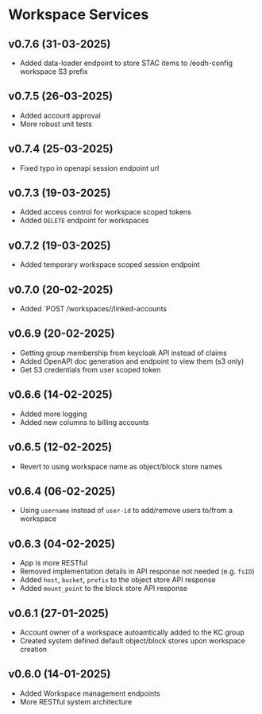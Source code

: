 # Workspace Services

## v0.7.6 (31-03-2025)

- Added data-loader endpoint to store STAC items to /eodh-config workspace S3 prefix

## v0.7.5 (26-03-2025)

- Added account approval
- More robust unit tests

## v0.7.4 (25-03-2025)

- Fixed typo in openapi session endpoint url

## v0.7.3 (19-03-2025)

- Added access control for workspace scoped tokens
- Added `DELETE` endpoint for workspaces

## v0.7.2 (19-03-2025)

- Added temporary workspace scoped session endpoint

## v0.7.0 (20-02-2025)

- Added `POST /workspaces/<workspace>/linked-accounts

## v0.6.9 (20-02-2025)

- Getting group membership from keycloak API instead of claims
- Added OpenAPI doc generation and endpoint to view them (s3 only)
- Get S3 credentials from user scoped token

## v0.6.6 (14-02-2025)

- Added more logging
- Added new columns to billing accounts

## v0.6.5 (12-02-2025)

- Revert to using workspace name as object/block store names

## v0.6.4 (06-02-2025)

- Using `username` instead of `user-id` to add/remove users to/from a workspace

## v0.6.3 (04-02-2025)

- App is more RESTful
- Removed implementation details in API response not needed (e.g. `fsID`)
- Added `host`, `bucket`, `prefix` to the object store API response
- Added `mount_point` to the block store API response

## v0.6.1 (27-01-2025)

- Account owner of a workspace autoamtically added to the KC group
- Created system defined default object/block stores upon workspace creation

## v0.6.0 (14-01-2025)

- Added Workspace management endpoints
- More RESTful system architecture

